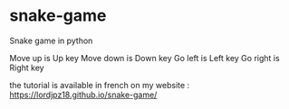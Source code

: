# snake-game
Snake game in python

Move up is Up key
Move down is Down key
Go left is Left key
Go right is Right key

the tutorial is available in french on my website :  https://lordjpz18.github.io/snake-game/
